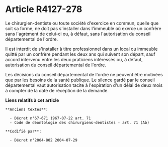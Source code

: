 # Article R4127-278

Le chirurgien-dentiste ou toute société d'exercice en commun, quelle que soit sa forme, ne doit pas s'installer dans
l'immeuble où exerce un confrère sans l'agrément de celui-ci ou, à défaut, sans l'autorisation du conseil départemental de
l'ordre.

Il est interdit de s'installer à titre professionnel dans un local ou immeuble quitté par un confrère pendant les deux ans
qui suivent son départ, sauf accord intervenu entre les deux praticiens intéressés ou, à défaut, autorisation du conseil
départemental de l'ordre.

Les décisions du conseil départemental de l'ordre ne peuvent être motivées que par les besoins de la santé publique. Le
silence gardé par le conseil départemental vaut autorisation tacite à l'expiration d'un délai de deux mois à compter de la
date de réception de la demande.

**Liens relatifs à cet article**

	**Anciens textes**:

	  - Décret n°67-671 1967-07-22 art. 71
	  - Code de déontologie des chirurgiens-dentistes - art. 71 (Ab)

	**Codifié par**:

	  - Décret n°2004-802 2004-07-29
